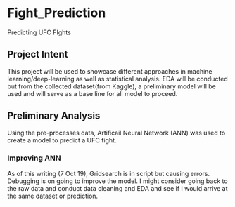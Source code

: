 # Fight_Prediction
Predicting UFC FIghts

## Project Intent

This project will be used to showcase different approaches in machine learning/deep-learning as well as statistical analysis. EDA will be conducted but from the collected dataset(from Kaggle), a preliminary model will be used and will serve as a base line for all model to proceed.


## Preliminary Analysis
Using the pre-processes data, Artificail Neural Network (ANN) was used to create a model to predict a UFC fight. 

### Improving ANN
As of this writing (7 Oct 19), Gridsearch is in script but causing errors. Debugging is on going to improve the model. I might consider going back to the raw data and conduct data cleaning and EDA and see if I would arrive at the same dataset or prediction.
